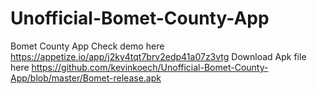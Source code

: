 # Unofficial-Bomet-County-App
Bomet County App
Check demo here 
https://appetize.io/app/j2ky4tqt7brv2edp41a07z3vtg
Download Apk file here  https://github.com/kevinkoech/Unofficial-Bomet-County-App/blob/master/Bomet-release.apk
